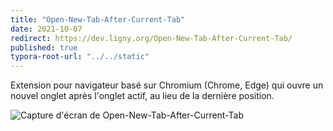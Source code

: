 ```yaml
---
title: "Open-New-Tab-After-Current-Tab"
date: 2021-10-07
redirect: https://dev.ligny.org/Open-New-Tab-After-Current-Tab/
published: true
typora-root-url: "../../static"
---
```

Extension pour navigateur basé sur Chromium (Chrome, Edge) qui ouvre un nouvel onglet après l'onglet actif, au lieu de la dernière position.

![Capture d'écran de Open-New-Tab-After-Current-Tab](/images/projets/Open-New-Tab-After-Current-Tab.gif)
